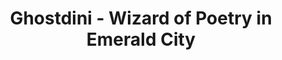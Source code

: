 ---
title: Ghostdini - Wizard of Poetry in Emerald City
guest: Chris Ward
number: 18
description: On today's episode we're joined by Chris Ward to listen to Ghostface Killah's new loverman persona on the album "Ghostdini - Wizard of Poetry in Emerald City". We're off the see the Wizard, but will he give us the brain, heart and courage needed to listen to this album?
link-mp3: http://feeds.soundcloud.com/stream/194170195-radio4scotland-hmm-interesting-choice-ep18-ghostdini-wizard-of-poetry-in-emerald-city.mp3
duration: "00:35:36"
byte-length: 85466569
pub-date: Wed, 04 Mar 2015 12:15:18 GMT
soundcloud-id: 194170195
---